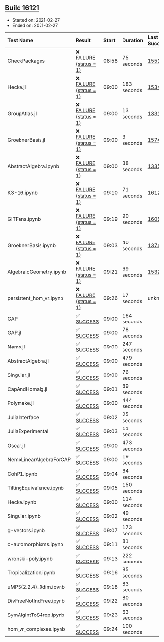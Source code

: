 ## [Build 16121](https://oscarci.mathematik.uni-kl.de/job/oscar/16121/)

* Started on: 2021-02-27
* Ended on: 2021-02-27

| Test Name    | Result | Start | Duration | Last Success | First Failure |
|:-------------|:-------|:------|:---------|:-------------|:--------------|
| CheckPackages | ❌ [FAILURE (status = 1)](https://oscarci.mathematik.uni-kl.de/job/oscar/16121/artifact/logs/build-16121/CheckPackages.log) | 08:58 | 75 seconds | [15514](https://oscarci.mathematik.uni-kl.de/job/oscar/15514/) | [15515](https://oscarci.mathematik.uni-kl.de/job/oscar/15515/) |
| Hecke.jl | ❌ [FAILURE (status = 1)](https://oscarci.mathematik.uni-kl.de/job/oscar/16121/artifact/logs/build-16121/Hecke.jl.log) | 09:00 | 183 seconds | [15344](https://oscarci.mathematik.uni-kl.de/job/oscar/15344/) | [15348](https://oscarci.mathematik.uni-kl.de/job/oscar/15348/) |
| GroupAtlas.jl | ❌ [FAILURE (status = 1)](https://oscarci.mathematik.uni-kl.de/job/oscar/16121/artifact/logs/build-16121/GroupAtlas.jl.log) | 09:00 | 13 seconds | [13311](https://oscarci.mathematik.uni-kl.de/job/oscar/13311/) | [13312](https://oscarci.mathematik.uni-kl.de/job/oscar/13312/) |
| GroebnerBasis.jl | ❌ [FAILURE (status = 1)](https://oscarci.mathematik.uni-kl.de/job/oscar/16121/artifact/logs/build-16121/GroebnerBasis.jl.log) | 09:00 | 3 seconds | [15745](https://oscarci.mathematik.uni-kl.de/job/oscar/15745/) | [15746](https://oscarci.mathematik.uni-kl.de/job/oscar/15746/) |
| AbstractAlgebra.ipynb | ❌ [FAILURE (status = 1)](https://oscarci.mathematik.uni-kl.de/job/oscar/16121/artifact/logs/build-16121/AbstractAlgebra.ipynb.log) | 09:00 | 38 seconds | [13355](https://oscarci.mathematik.uni-kl.de/job/oscar/13355/) | [13356](https://oscarci.mathematik.uni-kl.de/job/oscar/13356/) |
| K3-16.ipynb | ❌ [FAILURE (status = 1)](https://oscarci.mathematik.uni-kl.de/job/oscar/16121/artifact/logs/build-16121/K3-16.ipynb.log) | 09:10 | 71 seconds | [16120](https://oscarci.mathematik.uni-kl.de/job/oscar/16120/) | [16121](https://oscarci.mathematik.uni-kl.de/job/oscar/16121/) |
| GITFans.ipynb | ❌ [FAILURE (status = 1)](https://oscarci.mathematik.uni-kl.de/job/oscar/16121/artifact/logs/build-16121/GITFans.ipynb.log) | 09:19 | 90 seconds | [16068](https://oscarci.mathematik.uni-kl.de/job/oscar/16068/) | [16069](https://oscarci.mathematik.uni-kl.de/job/oscar/16069/) |
| GroebnerBasis.ipynb | ❌ [FAILURE (status = 1)](https://oscarci.mathematik.uni-kl.de/job/oscar/16121/artifact/logs/build-16121/GroebnerBasis.ipynb.log) | 09:03 | 40 seconds | [13748](https://oscarci.mathematik.uni-kl.de/job/oscar/13748/) | [13749](https://oscarci.mathematik.uni-kl.de/job/oscar/13749/) |
| AlgebraicGeometry.ipynb | ❌ [FAILURE (status = 1)](https://oscarci.mathematik.uni-kl.de/job/oscar/16121/artifact/logs/build-16121/AlgebraicGeometry.ipynb.log) | 09:21 | 69 seconds | [15322](https://oscarci.mathematik.uni-kl.de/job/oscar/15322/) | [15323](https://oscarci.mathematik.uni-kl.de/job/oscar/15323/) |
| persistent_hom_vr.ipynb | ❌ [FAILURE (status = 1)](https://oscarci.mathematik.uni-kl.de/job/oscar/16121/artifact/logs/build-16121/persistent_hom_vr.ipynb.log) | 09:26 | 17 seconds | unknown | unknown |
| GAP | ✅ [SUCCESS](https://oscarci.mathematik.uni-kl.de/job/oscar/16121/artifact/logs/build-16121/GAP.log) | 09:00 | 164 seconds |  |  |
| GAP.jl | ✅ [SUCCESS](https://oscarci.mathematik.uni-kl.de/job/oscar/16121/artifact/logs/build-16121/GAP.jl.log) | 09:00 | 78 seconds |  |  |
| Nemo.jl | ✅ [SUCCESS](https://oscarci.mathematik.uni-kl.de/job/oscar/16121/artifact/logs/build-16121/Nemo.jl.log) | 09:00 | 247 seconds |  |  |
| AbstractAlgebra.jl | ✅ [SUCCESS](https://oscarci.mathematik.uni-kl.de/job/oscar/16121/artifact/logs/build-16121/AbstractAlgebra.jl.log) | 09:00 | 479 seconds |  |  |
| Singular.jl | ✅ [SUCCESS](https://oscarci.mathematik.uni-kl.de/job/oscar/16121/artifact/logs/build-16121/Singular.jl.log) | 09:00 | 76 seconds |  |  |
| CapAndHomalg.jl | ✅ [SUCCESS](https://oscarci.mathematik.uni-kl.de/job/oscar/16121/artifact/logs/build-16121/CapAndHomalg.jl.log) | 09:01 | 89 seconds |  |  |
| Polymake.jl | ✅ [SUCCESS](https://oscarci.mathematik.uni-kl.de/job/oscar/16121/artifact/logs/build-16121/Polymake.jl.log) | 09:00 | 444 seconds |  |  |
| JuliaInterface | ✅ [SUCCESS](https://oscarci.mathematik.uni-kl.de/job/oscar/16121/artifact/logs/build-16121/JuliaInterface.log) | 09:02 | 25 seconds |  |  |
| JuliaExperimental | ✅ [SUCCESS](https://oscarci.mathematik.uni-kl.de/job/oscar/16121/artifact/logs/build-16121/JuliaExperimental.log) | 09:03 | 11 seconds |  |  |
| Oscar.jl | ✅ [SUCCESS](https://oscarci.mathematik.uni-kl.de/job/oscar/16121/artifact/logs/build-16121/Oscar.jl.log) | 09:00 | 473 seconds |  |  |
| NemoLinearAlgebraForCAP | ✅ [SUCCESS](https://oscarci.mathematik.uni-kl.de/job/oscar/16121/artifact/logs/build-16121/NemoLinearAlgebraForCAP.log) | 09:00 | 19 seconds |  |  |
| CohP1.ipynb | ✅ [SUCCESS](https://oscarci.mathematik.uni-kl.de/job/oscar/16121/artifact/logs/build-16121/CohP1.ipynb.log) | 09:04 | 64 seconds |  |  |
| TiltingEquivalence.ipynb | ✅ [SUCCESS](https://oscarci.mathematik.uni-kl.de/job/oscar/16121/artifact/logs/build-16121/TiltingEquivalence.ipynb.log) | 09:05 | 150 seconds |  |  |
| Hecke.ipynb | ✅ [SUCCESS](https://oscarci.mathematik.uni-kl.de/job/oscar/16121/artifact/logs/build-16121/Hecke.ipynb.log) | 09:00 | 114 seconds |  |  |
| Singular.ipynb | ✅ [SUCCESS](https://oscarci.mathematik.uni-kl.de/job/oscar/16121/artifact/logs/build-16121/Singular.ipynb.log) | 09:02 | 49 seconds |  |  |
| g-vectors.ipynb | ✅ [SUCCESS](https://oscarci.mathematik.uni-kl.de/job/oscar/16121/artifact/logs/build-16121/g-vectors.ipynb.log) | 09:07 | 173 seconds |  |  |
| c-automorphisms.ipynb | ✅ [SUCCESS](https://oscarci.mathematik.uni-kl.de/job/oscar/16121/artifact/logs/build-16121/c-automorphisms.ipynb.log) | 09:11 | 81 seconds |  |  |
| wronski-poly.ipynb | ✅ [SUCCESS](https://oscarci.mathematik.uni-kl.de/job/oscar/16121/artifact/logs/build-16121/wronski-poly.ipynb.log) | 09:13 | 222 seconds |  |  |
| Tropicalization.ipynb | ✅ [SUCCESS](https://oscarci.mathematik.uni-kl.de/job/oscar/16121/artifact/logs/build-16121/Tropicalization.ipynb.log) | 09:16 | 85 seconds |  |  |
| uMPS(2,2,4)_0dim.ipynb | ✅ [SUCCESS](https://oscarci.mathematik.uni-kl.de/job/oscar/16121/artifact/logs/build-16121/uMPS-2-2-4-_0dim.ipynb.log) | 09:18 | 83 seconds |  |  |
| DivFreeNotIndFree.ipynb | ✅ [SUCCESS](https://oscarci.mathematik.uni-kl.de/job/oscar/16121/artifact/logs/build-16121/DivFreeNotIndFree.ipynb.log) | 09:22 | 80 seconds |  |  |
| SymAlgIntToS4rep.ipynb | ✅ [SUCCESS](https://oscarci.mathematik.uni-kl.de/job/oscar/16121/artifact/logs/build-16121/SymAlgIntToS4rep.ipynb.log) | 09:23 | 63 seconds |  |  |
| hom_vr_complexes.ipynb | ✅ [SUCCESS](https://oscarci.mathematik.uni-kl.de/job/oscar/16121/artifact/logs/build-16121/hom_vr_complexes.ipynb.log) | 09:24 | 100 seconds |  |  |
